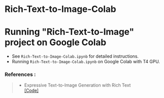 # Rich-Text-to-Image-Colab

# Running "Rich-Text-to-Image" project on Google Colab
* See `Rich-Text-to-Image-Colab.ipynb` for detailed instructions.  
* Running `Rich-Text-to-Image-Colab.ipynb` on Google Colab with T4 GPU.


### References :   
> * Expressive Text-to-Image Generation with Rich Text  
> [[Code]]([https://github.com/songweige/rich-text-to-image](https://github.com/songweige/rich-text-to-image))
